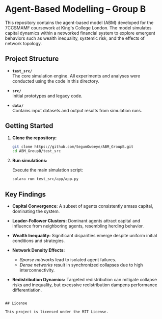 
# Agent-Based Modelling – Group B

This repository contains the agent-based model (ABM) developed for the 7CCSMAMF coursework at King's College London. The model simulates capital dynamics within a networked financial system to explore emergent behaviors such as wealth inequality, systemic risk, and the effects of network topology.

## Project Structure

- **`test_src/`**  
  The core simulation engine. All experiments and analyses were conducted using the code in this directory.

- **`src/`**  
  Initial prototypes and legacy code.

- **`data/`**  
  Contains input datasets and output results from simulation runs.

## Getting Started

1. **Clone the repository:**

   ```bash
   git clone https://github.com/SegunOwoeye/ABM_GroupB.git
   cd ABM_GroupB/test_src
   ```


2. **Run simulations:**

   Execute the main simulation script:

   ```bash 
   solara run test_src/app/app.py
   ```


## Key Findings

- **Capital Convergence:** A subset of agents consistently amass capital, dominating the system.

- **Leader-Follower Clusters:** Dominant agents attract capital and influence from neighboring agents, resembling herding behavior.

- **Wealth Inequality:** Significant disparities emerge despite uniform initial conditions and strategies.

- **Network Density Effects:**
  - *Sparse networks* lead to isolated agent failures.
  - *Dense networks* result in synchronized collapses due to high interconnectivity.

- **Redistribution Dynamics:** Targeted redistribution can mitigate collapse risks and inequality, but excessive redistribution dampens performance differentiation.


```

## License

This project is licensed under the MIT License. 
